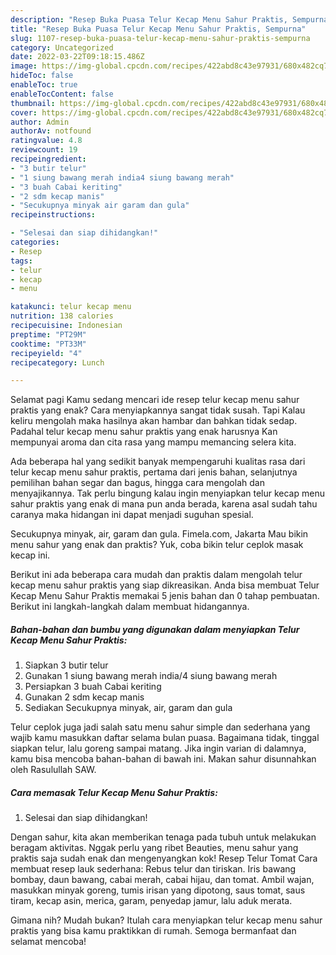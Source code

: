 ```yaml
---
description: "Resep Buka Puasa Telur Kecap Menu Sahur Praktis, Sempurna"
title: "Resep Buka Puasa Telur Kecap Menu Sahur Praktis, Sempurna"
slug: 1107-resep-buka-puasa-telur-kecap-menu-sahur-praktis-sempurna
category: Uncategorized
date: 2022-03-22T09:18:15.486Z
image: https://img-global.cpcdn.com/recipes/422abd8c43e97931/680x482cq70/telur-kecap-menu-sahur-praktis-foto-resep-utama.jpg
hideToc: false
enableToc: true
enableTocContent: false
thumbnail: https://img-global.cpcdn.com/recipes/422abd8c43e97931/680x482cq70/telur-kecap-menu-sahur-praktis-foto-resep-utama.jpg
cover: https://img-global.cpcdn.com/recipes/422abd8c43e97931/680x482cq70/telur-kecap-menu-sahur-praktis-foto-resep-utama.jpg
author: Admin
authorAv: notfound
ratingvalue: 4.8
reviewcount: 19
recipeingredient:
- "3 butir telur"
- "1 siung bawang merah india4 siung bawang merah"
- "3 buah Cabai keriting"
- "2 sdm kecap manis"
- "Secukupnya minyak air garam dan gula"
recipeinstructions:

- "Selesai dan siap dihidangkan!"
categories:
- Resep
tags:
- telur
- kecap
- menu

katakunci: telur kecap menu 
nutrition: 138 calories
recipecuisine: Indonesian
preptime: "PT29M"
cooktime: "PT33M"
recipeyield: "4"
recipecategory: Lunch

---
```



Selamat pagi Kamu sedang mencari ide resep telur kecap menu sahur praktis yang enak? Cara menyiapkannya sangat tidak susah. Tapi Kalau keliru mengolah maka hasilnya akan hambar dan bahkan tidak sedap. Padahal telur kecap menu sahur praktis yang enak harusnya Kan mempunyai aroma dan cita rasa yang mampu memancing selera kita.


Ada beberapa hal yang sedikit banyak mempengaruhi kualitas rasa dari telur kecap menu sahur praktis, pertama dari jenis bahan, selanjutnya pemilihan bahan segar dan bagus, hingga cara mengolah dan menyajikannya. Tak perlu bingung kalau ingin menyiapkan telur kecap menu sahur praktis yang enak di mana pun anda berada, karena asal sudah tahu caranya maka hidangan ini dapat menjadi suguhan spesial.

Secukupnya minyak, air, garam dan gula. Fimela.com, Jakarta Mau bikin menu sahur yang enak dan praktis? Yuk, coba bikin telur ceplok masak kecap ini.


Berikut ini ada beberapa cara mudah dan praktis dalam mengolah telur kecap menu sahur praktis yang siap dikreasikan. Anda bisa membuat Telur Kecap Menu Sahur Praktis memakai 5 jenis bahan dan 0 tahap pembuatan. Berikut ini langkah-langkah dalam membuat hidangannya.

<!--inarticleads1-->

##### Bahan-bahan dan bumbu yang digunakan dalam menyiapkan Telur Kecap Menu Sahur Praktis:

1. Siapkan 3 butir telur
1. Gunakan 1 siung bawang merah india/4 siung bawang merah
1. Persiapkan 3 buah Cabai keriting
1. Gunakan 2 sdm kecap manis
1. Sediakan Secukupnya minyak, air, garam dan gula


Telur ceplok juga jadi salah satu menu sahur simple dan sederhana yang wajib kamu masukkan daftar selama bulan puasa. Bagaimana tidak, tinggal siapkan telur, lalu goreng sampai matang. Jika ingin varian di dalamnya, kamu bisa mencoba bahan-bahan di bawah ini. Makan sahur disunnahkan oleh Rasulullah SAW. 

<!--inarticleads2-->

##### Cara memasak Telur Kecap Menu Sahur Praktis:


1. Selesai dan siap dihidangkan!

Dengan sahur, kita akan memberikan tenaga pada tubuh untuk melakukan beragam aktivitas. Nggak perlu yang ribet Beauties, menu sahur yang praktis saja sudah enak dan mengenyangkan kok! Resep Telur Tomat Cara membuat resep lauk sederhana: Rebus telur dan tiriskan. Iris bawang bombay, daun bawang, cabai merah, cabai hijau, dan tomat. Ambil wajan, masukkan minyak goreng, tumis irisan yang dipotong, saus tomat, saus tiram, kecap asin, merica, garam, penyedap jamur, lalu aduk merata. 

Gimana nih? Mudah bukan? Itulah cara menyiapkan telur kecap menu sahur praktis yang bisa kamu praktikkan di rumah. Semoga bermanfaat dan selamat mencoba!
